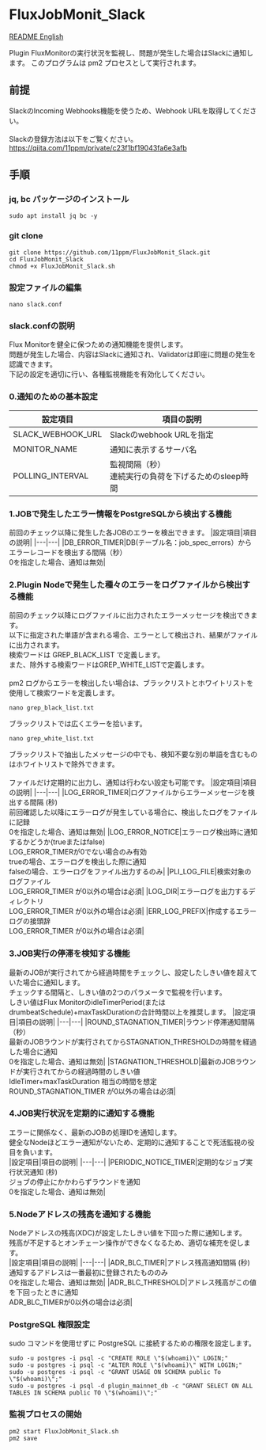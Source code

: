 # FluxJobMonit_Slack
[README English](https://github.com/11ppm/FluxJobMonit_Slack/blob/main/README.md)

Plugin FluxMonitorの実行状況を監視し、問題が発生した場合はSlackに通知します。
このプログラムは pm2 プロセスとして実行されます。

## 前提
SlackのIncoming Webhooks機能を使うため、Webhook URLを取得してください。<br><br>
Slackの登録方法は以下をご覧ください。<br>
https://qiita.com/11ppm/private/c23f1bf19043fa6e3afb

## 手順
### jq, bc パッケージのインストール
```
sudo apt install jq bc -y
```
### git clone
```
git clone https://github.com/11ppm/FluxJobMonit_Slack.git
cd FluxJobMonit_Slack
chmod +x FluxJobMonit_Slack.sh
```
### 設定ファイルの編集
```
nano slack.conf
```
### slack.confの説明
Flux Monitorを健全に保つための通知機能を提供します。<br>
問題が発生した場合、内容はSlackに通知され、Validatorは即座に問題の発生を認識できます。<br>
下記の設定を適切に行い、各種監視機能を有効化してください。
### 0.通知のための基本設定
|設定項目|項目の説明|
|---|---|
|SLACK_WEBHOOK_URL|Slackのwebhook URLを指定|
|MONITOR_NAME|通知に表示するサーバ名|
|POLLING_INTERVAL|監視間隔（秒）<br>連続実行の負荷を下げるためのsleep時間|

### 1.JOBで発生したエラー情報をPostgreSQLから検出する機能
前回のチェック以降に発生した各JOBのエラーを検出できます。
|設定項目|項目の説明|
|---|---|
|DB_ERROR_TIMER|DB(テーブル名：job_spec_errors）からエラーレコードを検出する間隔（秒）<br>0を指定した場合、通知は無効|

### 2.Plugin Nodeで発生した種々のエラーをログファイルから検出する機能
前回のチェック以降にログファイルに出力されたエラーメッセージを検出できます。<br>
以下に指定された単語が含まれる場合、エラーとして検出され、結果がファイルに出力されます。<br>
検索ワードは GREP_BLACK_LIST で定義します。<br>
また、除外する検索ワードはGREP_WHITE_LISTで定義します。<br>
<br>
pm2 ログからエラーを検出したい場合は、ブラックリストとホワイトリストを使用して検索ワードを定義します。
```
nano grep_black_list.txt
```
ブラックリストでは広くエラーを拾います。
```
nano grep_white_list.txt
```
ブラックリストで抽出したメッセージの中でも、検知不要な別の単語を含むものはホワイトリストで除外できます。<br>
<br>
ファイルだけ定期的に出力し、通知は行わない設定も可能です。
|設定項目|項目の説明|
|---|---|
|LOG_ERROR_TIMER|ログファイルからエラーメッセージを検出する間隔 (秒)<br>前回確認した以降にエラーログが発生している場合に、検出したログをファイルに記録<br>0を指定した場合、通知は無効|
|LOG_ERROR_NOTICE|エラーログ検出時に通知するかどうか(trueまたはfalse)<br>LOG_ERROR_TIMERが0でない場合のみ有効<br>trueの場合、エラーログを検出した際に通知<br>falseの場合、エラーログをファイル出力するのみ|
|PLI_LOG_FILE|検索対象のログファイル<br>LOG_ERROR_TIMER が0以外の場合は必須|
|LOG_DIR|エラーログを出力するディレクトリ<br>LOG_ERROR_TIMER が0以外の場合は必須|
|ERR_LOG_PREFIX|作成するエラー ログの接頭辞<br>LOG_ERROR_TIMER が0以外の場合は必須|

### 3.JOB実行の停滞を検知する機能
最新のJOBが実行されてから経過時間をチェックし、設定したしきい値を超えていた場合に通知します。<br>
チェックする間隔と、しきい値の2つのパラメータで監視を行います。<br>
しきい値はFlux MonitorのidleTimerPeriod(またはdrumbeatSchedule)+maxTaskDurationの合計時間以上を推奨します。
|設定項目|項目の説明|
|---|---|
|ROUND_STAGNATION_TIMER|ラウンド停滞通知間隔（秒）<br>最新のJOBラウンドが実行されてからSTAGNATION_THRESHOLDの時間を経過した場合に通知<br>0を指定した場合、通知は無効|
|STAGNATION_THRESHOLD|最新のJOBラウンドが実行されてからの経過時間のしきい値<br>IdleTimer+maxTaskDuration 相当の時間を想定<br>ROUND_STAGNATION_TIMER が0以外の場合は必須|

### 4.JOB実行状況を定期的に通知する機能
エラーに関係なく、最新のJOBの処理IDを通知します。<br>
健全なNodeほどエラー通知がないため、定期的に通知することで死活監視の役目を負います。<br>
|設定項目|項目の説明|
|---|---|
|PERIODIC_NOTICE_TIMER|定期的なジョブ実行状況通知 (秒)<br>ジョブの停止にかかわらずラウンドを通知<br>0を指定した場合、通知は無効|

### 5.Nodeアドレスの残高を通知する機能
Nodeアドレスの残高(XDC)が設定したしきい値を下回った際に通知します。<br>
残高が不足するとオンチェーン操作ができなくなるため、適切な補充を促します。<br>
|設定項目|項目の説明|
|---|---|
|ADR_BLC_TIMER|アドレス残高通知間隔 (秒)<br>通知するアドレスは一番最初に登録されたもののみ<br>0を指定した場合、通知は無効|
|ADR_BLC_THRESHOLD|アドレス残高がこの値を下回ったときに通知<br>ADR_BLC_TIMERが0以外の場合は必須|

### PostgreSQL 権限設定
sudo コマンドを使用せずに PostgreSQL に接続するための権限を設定します。
```
sudo -u postgres -i psql -c "CREATE ROLE \"$(whoami)\" LOGIN;"
sudo -u postgres -i psql -c "ALTER ROLE \"$(whoami)\" WITH LOGIN;"
sudo -u postgres -i psql -c "GRANT USAGE ON SCHEMA public To \"$(whoami)\";"
sudo -u postgres -i psql -d plugin_mainnet_db -c "GRANT SELECT ON ALL TABLES IN SCHEMA public TO \"$(whoami)\";"
```

### 監視プロセスの開始
```
pm2 start FluxJobMonit_Slack.sh
pm2 save
```
